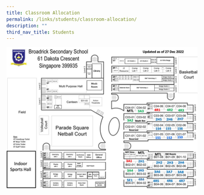 ```yaml
---
title: Classroom Allocation
permalink: /links/students/classroom-allocation/
description: ""
third_nav_title: Students
---
```

![](/images/2023/classroom%20allocation2023.jpeg)